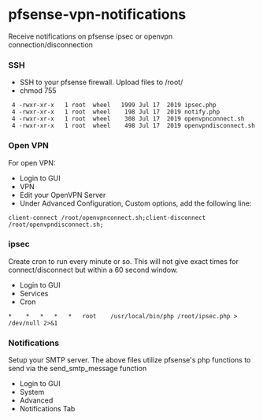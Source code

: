 # pfsense-vpn-notifications
Receive notifications on pfsense ipsec or openvpn connection/disconnection

### SSH

- SSH to your pfsense firewall. Upload files to /root/
- chmod 755

```
 4 -rwxr-xr-x   1 root  wheel   1999 Jul 17  2019 ipsec.php
 4 -rwxr-xr-x   1 root  wheel    198 Jul 17  2019 notify.php
 4 -rwxr-xr-x   1 root  wheel    308 Jul 17  2019 openvpnconnect.sh
 4 -rwxr-xr-x   1 root  wheel    498 Jul 17  2019 openvpndisconnect.sh
```

### Open VPN
For open VPN:

- Login to GUI
- VPN
- Edit your OpenVPN Server
- Under Advanced Configuration, Custom options, add the following line:

```client-connect /root/openvpnconnect.sh;client-disconnect /root/openvpndisconnect.sh; ```

### ipsec
Create cron to run every minute or so. This will not give exact times for connect/disconnect but within a 60 second window.

- Login to GUI
- Services
- Cron

```*	*	*	*	*	root	/usr/local/bin/php /root/ipsec.php > /dev/null 2>&1```

### Notifications

Setup your SMTP server. The above files utilize pfsense's php functions to send via the send_smtp_message function 

- Login to GUI
- System
- Advanced
- Notifications Tab
